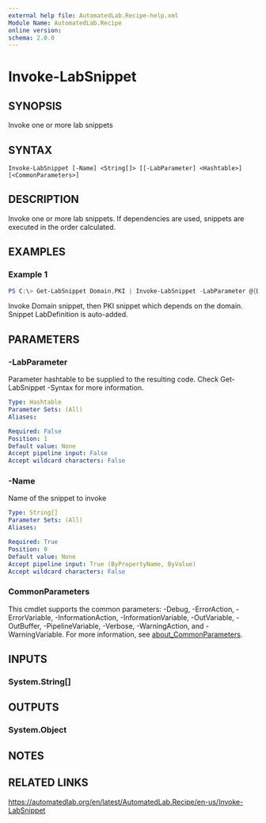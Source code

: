 ```yaml
---
external help file: AutomatedLab.Recipe-help.xml
Module Name: AutomatedLab.Recipe
online version:
schema: 2.0.0
---
```


# Invoke-LabSnippet

## SYNOPSIS
Invoke one or more lab snippets

## SYNTAX

```
Invoke-LabSnippet [-Name] <String[]> [[-LabParameter] <Hashtable>] [<CommonParameters>]
```

## DESCRIPTION
Invoke one or more lab snippets. If dependencies are used, snippets are executed
in the order calculated.

## EXAMPLES

### Example 1
```powershell
PS C:\> Get-LabSnippet Domain,PKI | Invoke-LabSnippet -LabParameter @{DomainName = 'contoso.com'; Name = 'Snippy'}
```

Invoke Domain snippet, then PKI snippet which depends on the domain.
Snippet LabDefinition is auto-added.

## PARAMETERS

### -LabParameter
Parameter hashtable to be supplied to the resulting code.
Check Get-LabSnippet -Syntax for more information.

```yaml
Type: Hashtable
Parameter Sets: (All)
Aliases:

Required: False
Position: 1
Default value: None
Accept pipeline input: False
Accept wildcard characters: False
```

### -Name
Name of the snippet to invoke

```yaml
Type: String[]
Parameter Sets: (All)
Aliases:

Required: True
Position: 0
Default value: None
Accept pipeline input: True (ByPropertyName, ByValue)
Accept wildcard characters: False
```

### CommonParameters
This cmdlet supports the common parameters: -Debug, -ErrorAction, -ErrorVariable, -InformationAction, -InformationVariable, -OutVariable, -OutBuffer, -PipelineVariable, -Verbose, -WarningAction, and -WarningVariable. For more information, see [about_CommonParameters](http://go.microsoft.com/fwlink/?LinkID=113216).

## INPUTS

### System.String[]

## OUTPUTS

### System.Object
## NOTES

## RELATED LINKS
https://automatedlab.org/en/latest/AutomatedLab.Recipe/en-us/Invoke-LabSnippet
